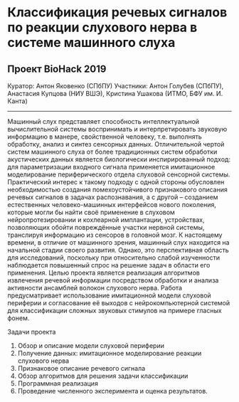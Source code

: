 # Классификация речевых сигналов по реакции слухового нерва в системе машинного слуха
## Проект BioHack 2019

Куратор: Антон Яковенко (СПбПУ)
Участники: Антон Голубев (СПбПУ), Анастасия Купцова (НИУ ВШЭ), Кристина Ушакова (ИТМО, БФУ им. И. Канта)

---------------



Машинный слух представляет способность интеллектуальной вычислительной системы воспринимать и интерпретировать звуковую информацию в манере, свойственной человеку, т.е. выполнять обработку, анализ и синтез сенсорных данных. Отличительной чертой систем машинного слуха от более традиционных систем обработки акустических данных является биологически инспирированный подход: для параметризации входного сигнала применяется имитационное моделирование периферического отдела слуховой сенсорной системы. Практический интерес к такому подходу с одной стороны обусловлен необходимостью создания помехоустойчивого признакового описания речевых сигналов в задачах распознавания, а с другой – созданием естественных человеко-машинных интерфейсов нового поколения, которые могли бы найти своё применение в слуховом нейропротезировании и кохлеарной имплантации, устройствах, позволяющих обойти повреждённые участки нервной системы, транслируя информацию из сенсоров в головной мозг. 
К настоящему времени, в отличие от машинного зрения, машинный слух находится на начальной стадии своего развития. Однако, это перспективная область для исследований, поскольку при относительно слабой изученности наблюдается повышенный спрос на решение задач в области его применения.
Целью проекта является реализация алгоритмов извлечения речевой информации посредством обработки и анализа активности ансамблей волокон слухового нерва. Работа предусматривает использование имитационной модели слуховой периферии и согласование её выходов с нейрокомпьютерной системой для классификации сложных звуковых стимулов на примере гласных фонем.

Задачи проекта
1. Обзор и описание модели слуховой периферии
2. Получение данных: имитационное моделирование реакции слухового нерва
3. Признаковое описание речевого сигнала
4. Обзор алгоритмов для решения задачи классификации
5. Программная реализация
6. Проведение численного эксперимента и оценка результатов.
